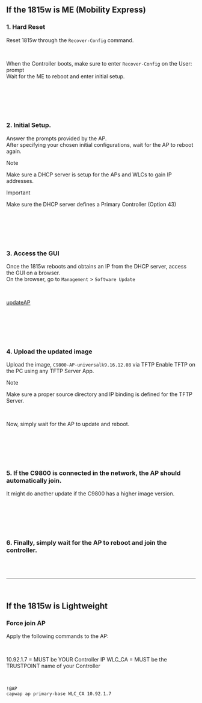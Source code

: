 
## If the 1815w is ME (Mobility Express) 
### 1. Hard Reset
Reset 1815w through the `Recover-Config` command.  

<br>

When the Controller boots, make sure to enter `Recover-Config` on the User: prompt  
Wait for the ME to reboot and enter initial setup.

&nbsp;
---
&nbsp;

### 2. Initial Setup.
Answer the prompts provided by the AP.  
After specifying your chosen initial configurations, wait for the AP to reboot again.

> [!NOTE]
> Make sure a DHCP server is setup for the APs and WLCs to gain IP addresses.

> [!IMPORTANT]
> Make sure the DHCP server defines a Primary Controller (Option 43)

&nbsp;
---
&nbsp;

### 3. Access the GUI
Once the 1815w reboots and obtains an IP from the DHCP server, access the GUI on a browser.  
On the browser, go to `Management` > `Software Update`

<br>

[updateAP]("img/updateAP.JPG")

&nbsp;
---
&nbsp;

### 4. Upload the updated image
Upload the image, `C9800-AP-universalk9.16.12.08` via TFTP
Enable TFTP on the PC using any TFTP Server App.  

> [!NOTE]
> Make sure a proper source directory and IP binding is defined for the TFTP Server.

<br>

Now, simply wait for the AP to update and reboot.

&nbsp;
---
&nbsp;

### 5. If the C9800 is connected in the network, the AP should automatically join. 
It might do another update if the C9800 has a higher image version.

&nbsp;
---
&nbsp;

### 6. Finally, simply wait for the AP to reboot and join the controller.

<br>
<br>

---
&nbsp;

## If the 1815w is Lightweight
### Force join AP
Apply the following commands to the AP:

<br>

10.92.1.7 = MUST be YOUR Controller IP
WLC_CA = MUST be the TRUSTPOINT name of your Controller

<br>

~~~
!@AP
capwap ap primary-base WLC_CA 10.92.1.7
~~~
